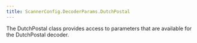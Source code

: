 ```yaml
---
title: ScannerConfig.DecoderParams.DutchPostal
---
```


The DutchPostal class provides access to parameters that are
 available for the DutchPostal decoder.


